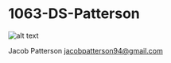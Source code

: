 # 1063-DS-Patterson

![alt text](https://github.com/jazzhandsjacob/3013-Algorithms-Patterson/blob/master/20180124_185619.jpg "Logo Title Text 1")

Jacob Patterson
jacobpatterson94@gmail.com
